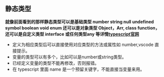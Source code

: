## 静态类型
__就像前面看到的那样静态类型可以是基础类型 number string null undefined symbol boolean void enum 还可以是对象类型 Object，Arr, class function，还可以是自定义类型 interface 或任何类型any 等详情[typescript官网](https://www.typescriptlang.org/)__

* 定义为相应类型后可以直接使用对应类型的方法或属性如 number,vscode 直接提示。
* 变量的类型可以有多个，比如可以是number或string类型。
* 已经定义变量的类型不能再修改，否则报错。
* 在 typescript 里面 name 是一个预留关键字，不能直接当变量来用。


